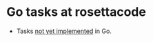 Go tasks at rosettacode
=======================

* Tasks [not yet implemented][] in Go.

[not yet implemented]: http://rosettacode.org/wiki/Reports:Tasks_not_implemented_in_Go#Not_implemented

